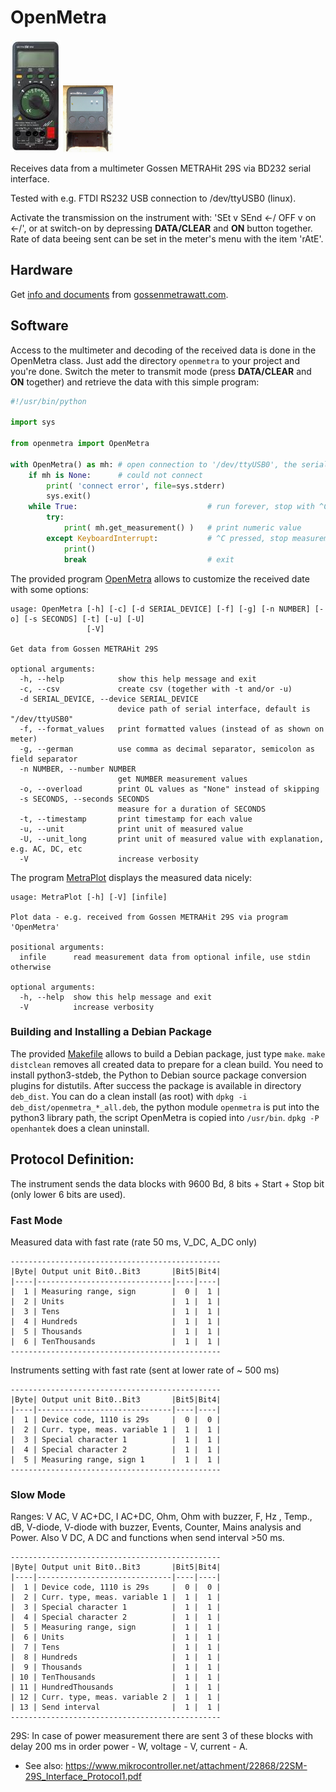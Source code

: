 # OpenMetra

![METRAHit 29s](METRAHit29s.png)
![BD232](BD232.png)

Receives data from a multimeter Gossen METRAHit 29S via BD232 serial interface.

Tested with e.g. FTDI RS232 USB connection to /dev/ttyUSB0 (linux).

Activate the transmission on the instrument with: 'SEt v SEnd <-/ OFF v on <-/',
or at switch-on by depressing **DATA/CLEAR** and **ON** button together.
Rate of data beeing sent can be set in the meter's menu with the item 'rAtE'.


## Hardware

Get [info and documents](https://www.gossenmetrawatt.com/english/produkte/metrahit29s.htm)
from [gossenmetrawatt.com](https://www.gossenmetrawatt.com/).


## Software

Access to the multimeter and decoding of the received data is done in the OpenMetra class.
Just add the directory `openmetra` to your project and you're done.
Switch the meter to transmit mode (press **DATA/CLEAR** and **ON** together) and retrieve the data with this simple program:

```python
#!/usr/bin/python

import sys

from openmetra import OpenMetra

with OpenMetra() as mh: # open connection to '/dev/ttyUSB0', the serial path can be an optional parameter
    if mh is None:      # could not connect
        print( 'connect error', file=sys.stderr)
        sys.exit()
    while True:                             # run forever, stop with ^C
        try:
            print( mh.get_measurement() )   # print numeric value
        except KeyboardInterrupt:           # ^C pressed, stop measurement
            print()
            break                           # exit
```

The provided program [OpenMetra](https://github.com/Ho-Ro/OpenMetra/blob/main/OpenMetra)
allows to customize the received date with some options:

````
usage: OpenMetra [-h] [-c] [-d SERIAL_DEVICE] [-f] [-g] [-n NUMBER] [-o] [-s SECONDS] [-t] [-u] [-U]
                 [-V]

Get data from Gossen METRAHit 29S

optional arguments:
  -h, --help            show this help message and exit
  -c, --csv             create csv (together with -t and/or -u)
  -d SERIAL_DEVICE, --device SERIAL_DEVICE
                        device path of serial interface, default is "/dev/ttyUSB0"
  -f, --format_values   print formatted values (instead of as shown on meter)
  -g, --german          use comma as decimal separator, semicolon as field separator
  -n NUMBER, --number NUMBER
                        get NUMBER measurement values
  -o, --overload        print OL values as "None" instead of skipping
  -s SECONDS, --seconds SECONDS
                        measure for a duration of SECONDS
  -t, --timestamp       print timestamp for each value
  -u, --unit            print unit of measured value
  -U, --unit_long       print unit of measured value with explanation, e.g. AC, DC, etc
  -V                    increase verbosity
````

The program [MetraPlot](https://github.com/Ho-Ro/OpenMetra/blob/main/MetraPlot)
displays the measured data nicely:

````
usage: MetraPlot [-h] [-V] [infile]

Plot data - e.g. received from Gossen METRAHit 29S via program 'OpenMetra'

positional arguments:
  infile      read measurement data from optional infile, use stdin otherwise

optional arguments:
  -h, --help  show this help message and exit
  -V          increase verbosity
````

### Building and Installing a Debian Package

The provided [Makefile](https://github.com/Ho-Ro/OpenMetra/blob/main/Makefile) allows to build a Debian package,
just type `make`. `make distclean` removes all created data to prepare for a clean build.
You need to install python3-stdeb, the Python to Debian source package conversion plugins for distutils.
After success the package is available in directory `deb_dist`.
You can do a clean install (as root) with `dpkg -i deb_dist/openmetra_*_all.deb`, the python module `openmetra` is put into
the python3 library path, the script OpenMetra is copied into `/usr/bin`. `dpkg -P openhantek` does a clean uninstall.


## Protocol Definition:

The instrument sends the data blocks with 9600 Bd, 8 bits + Start + Stop bit (only lower 6 bits are used).

### Fast Mode

Measured data with fast rate (rate 50 ms, V_DC, A_DC only)
````
-----------------------------------------------
|Byte| Output unit Bit0..Bit3       |Bit5|Bit4|
|----|------------------------------|----|----|
|  1 | Measuring range, sign        |  0 |  1 |
|  2 | Units                        |  1 |  1 |
|  3 | Tens                         |  1 |  1 |
|  4 | Hundreds                     |  1 |  1 |
|  5 | Thousands                    |  1 |  1 |
|  6 | TenThousands                 |  1 |  1 |
-----------------------------------------------
````

Instruments setting with fast rate (sent at lower rate of ~ 500 ms)
````
-----------------------------------------------
|Byte| Output unit Bit0..Bit3       |Bit5|Bit4|
|----|------------------------------|----|----|
|  1 | Device code, 1110 is 29s     |  0 |  0 |
|  2 | Curr. type, meas. variable 1 |  1 |  1 |
|  3 | Special character 1          |  1 |  1 |
|  4 | Special character 2          |  1 |  1 |
|  5 | Measuring range, sign 1      |  1 |  1 |
-----------------------------------------------
````

### Slow Mode

Ranges: V AC, V AC+DC, I AC+DC, Ohm, Ohm with buzzer, F, Hz , Temp., dB,
V-diode, V-diode with buzzer, Events, Counter, Mains analysis and Power.
Also V DC, A DC and functions when send interval >50 ms.
````
-----------------------------------------------
|Byte| Output unit Bit0..Bit3       |Bit5|Bit4|
|----|------------------------------|----|----|
|  1 | Device code, 1110 is 29s     |  0 |  0 |
|  2 | Curr. type, meas. variable 1 |  1 |  1 |
|  3 | Special character 1          |  1 |  1 |
|  4 | Special character 2          |  1 |  1 |
|  5 | Measuring range, sign        |  1 |  1 |
|  6 | Units                        |  1 |  1 |
|  7 | Tens                         |  1 |  1 |
|  8 | Hundreds                     |  1 |  1 |
|  9 | Thousands                    |  1 |  1 |
| 10 | TenThousands                 |  1 |  1 |
| 11 | HundredThousands             |  1 |  1 |
| 12 | Curr. type, meas. variable 2 |  1 |  1 |
| 13 | Send interval                |  1 |  1 |
-----------------------------------------------
````
29S: In case of power measurement there are sent 3 of these blocks
with delay 200 ms in order power - W, voltage - V, current - A.

- See also:
https://www.mikrocontroller.net/attachment/22868/22SM-29S_Interface_Protocol1.pdf

